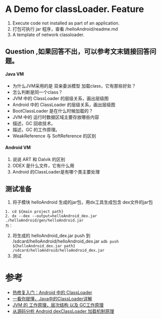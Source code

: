 # A Demo for classLoader. Feature
1. Execute code not installed as part of an application.
2. 打包可执行 jar 程序，查看 /helloAndroid/readme.md
3. A template of network classloader.

## Question ,如果回答不出，可以参考文末链接回答问题。
#### Java VM
- 为什么JVM采用的是 双亲委派模型 加载class，它有那些好处？
- 怎么判断是同一个class？
- JVM 中的 ClassLoader 的层级关系，画出层级图
- Android 中的 ClassLoader 的层级关系，画出层级图
- BootClassLoader 是在什么时候加载的？
- JVM 中的 运行时数据区域主要存放哪些内容
- 描述，GC 回收技术。
- 描述，GC 的工作原理。
- WeakReference 与 SoftReference 的区别

#### Android VM
1. 说说 ART 和 Dalvik 的区别
2. ODEX 是什么文件，它有什么用
3. Android 的ClassLoader是有哪个类主要处理


## 测试准备
1. 将子模块 helloAndroid 生成的jar包，用dx工具生成包含 dex文件的jar包
```
1. cd ${main project path}
2. dx --dex --output=helloAndroid_dex.jar ./helloAndroid/gen/helloAndroid.jar 
为： 
```
2. 将生成的 helloAndroid_dex.jar push 到 /sdcard/helloAndroid/helloAndroid_dex.jar
`adb push ${helloAndroid_dex.jar path} /sdcard/helloAndroid/helloAndroid_dex.jar`
3. 测试


# 参考
- [热修复入门：Android 中的 ClassLoader](https://jaeger.itscoder.com/android/2016/08/27/android-classloader.html)
- [一看你就懂，Java中的ClassLoader详解](https://mp.weixin.qq.com/s?__biz=MzA5MzI3NjE2MA==&mid=2650238826&idx=1&sn=294d91d9a190ea56822696994f8a04b0&chksm=88639e05bf1417137f364037bb35a8fcc120679c92b924cfabffa7011199d8ac8bba69a25194&scene=38#wechat_redirect)
- [JVM 的 工作原理，层次结构 以及 GC工作原理](https://segmentfault.com/a/1190000002579346)
- [从源码分析 Android dexClassLoader 加载机制原理](https://blog.csdn.net/nanzhiwen666/article/details/50515895)